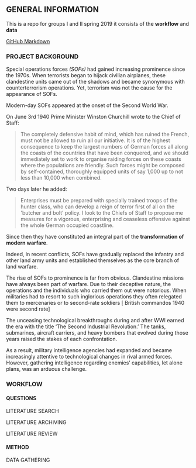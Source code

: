 ## GENERAL INFORMATION

This is a repo for groups I and II spring 2019 it consists of the **workflow** and **data** 

[GitHub Markdown](https://help.github.com/en/categories/writing-on-github)

### PROJECT BACKGROUND

Special operations forces _(SOFs)_ had gained increasing prominence since the 1970s. When terrorists began to hijack civilian  airplanes, these clandestine units came out of the shadows and became synonymous with counterterrorism operations. Yet, terrorism was not the cause for the appearance of SOFs. 

Modern-day SOFs appeared at the onset of the Second World War. 

On June 3rd 1940 Prime Minister Winston Churchill wrote to the Chief of Staff:

> The completely defensive habit of mind, which has ruined the French, must not be allowed to ruin all our initiative. It is of the highest consequence to keep the largest numbers of German forces all along the coasts of the countries that have been conquered, and we should immediately set to work to organise raiding forces on these coasts where the populations are friendly. Such forces might be composed by self-contained, thoroughly equipped units of say 1,000 up to not less than 10,000 when combined.

Two days later he added:

> Enterprises must be prepared with specially trained troops of the hunter class, who can develop a reign of terror first of all on the 'butcher and bolt' policy. I look to the Chiefs of Staff to propose me measures for a vigorous, enterprising and ceaseless offensive against the whole German occupied coastline.

Since then they have constituted an integral part of the **transformation of modern warfare**. 

Indeed, in recent conflicts, SOFs have gradually replaced the infantry and other land army units and established themselves as the core branch of land warfare.

The rise of SOFs to prominence is far from obvious. Clandestine missions have always been part of warfare. Due to their deceptive nature, the operations and the individuals who carried them out were notorious. When militaries had to resort to such inglorious operations they often relegated them to mercenaries or to second-rate soldiers [ British commandos 1940 were second rate] 

The unceasing technological breakthroughs during and after WWI earned the era with the title ‘The Second Industrial Revolution.’ The tanks, submarines, aircraft carriers, and heavy bombers that evolved during those years raised the stakes of each confrontation. 

As a result, military intelligence agencies had expanded and became increasingly attentive to technological changes in rival armed forces. However, gathering intelligence regarding enemies’ capabilities, let alone plans, was an arduous challenge. 



### WORKFLOW


#### QUESTIONS

LITERATURE SEARCH

LITERATURE ARCHIVING

LITERATURE REVIEW

#### METHOD

DATA GATHERING
